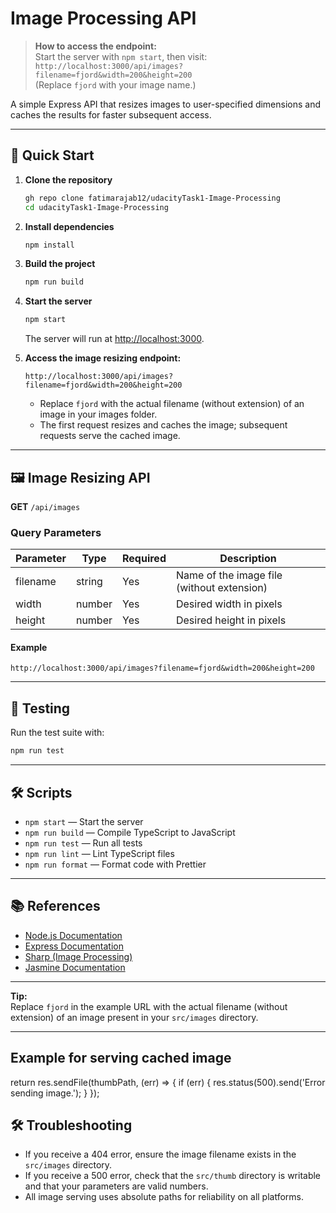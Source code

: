# Image Processing API

> **How to access the endpoint:**  
> Start the server with `npm start`, then visit:  
> `http://localhost:3000/api/images?filename=fjord&width=200&height=200`  
> (Replace `fjord` with your image name.)

A simple Express API that resizes images to user-specified dimensions and caches the results for faster subsequent access.

---

## 🚀 Quick Start

1. **Clone the repository**
   ```bash
   gh repo clone fatimarajab12/udacityTask1-Image-Processing
   cd udacityTask1-Image-Processing
   ```

2. **Install dependencies**
   ```bash
   npm install
   ```

3. **Build the project**
   ```bash
   npm run build
   ```

4. **Start the server**
   ```bash
   npm start
   ```
   The server will run at [http://localhost:3000](http://localhost:3000).

5. **Access the image resizing endpoint:**
   ```
   http://localhost:3000/api/images?filename=fjord&width=200&height=200
   ```
   - Replace `fjord` with the actual filename (without extension) of an image in your images folder.
   - The first request resizes and caches the image; subsequent requests serve the cached image.

---

## 🖼️ Image Resizing API

**GET** `/api/images`

### Query Parameters

| Parameter | Type   | Required | Description                                 |
|-----------|--------|----------|---------------------------------------------|
| filename  | string | Yes      | Name of the image file (without extension)  |
| width     | number | Yes      | Desired width in pixels                     |
| height    | number | Yes      | Desired height in pixels                    |

#### Example

```
http://localhost:3000/api/images?filename=fjord&width=200&height=200
```

---

## 🧪 Testing

Run the test suite with:
```bash
npm run test
```

---

## 🛠️ Scripts

- `npm start` — Start the server
- `npm run build` — Compile TypeScript to JavaScript
- `npm run test` — Run all tests
- `npm run lint` — Lint TypeScript files
- `npm run format` — Format code with Prettier

---

## 📚 References

- [Node.js Documentation](https://nodejs.org/docs/latest-v12.x/api/)
- [Express Documentation](https://expressjs.com/en/5x/api.html)
- [Sharp (Image Processing)](https://sharp.pixelplumbing.com/api-resize)
- [Jasmine Documentation](https://jasmine.github.io/)

---

**Tip:**  
Replace `fjord` in the example URL with the actual filename (without extension) of an image present in your `src/images` directory.

---

## Example for serving cached image
return res.sendFile(thumbPath, (err) => {
  if (err) {
    res.status(500).send('Error sending image.');
  }
});

## 🛠️ Troubleshooting

- If you receive a 404 error, ensure the image filename exists in the `src/images` directory.
- If you receive a 500 error, check that the `src/thumb` directory is writable and that your parameters are valid numbers.
- All image serving uses absolute paths for reliability on all platforms.
